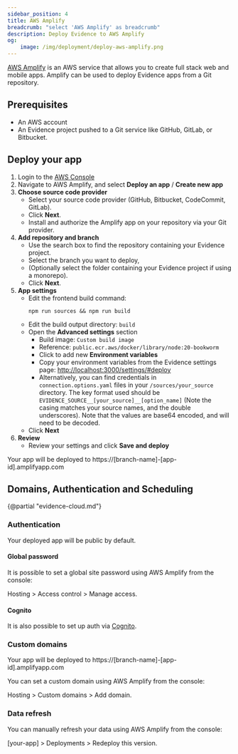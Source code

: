 ```yaml
---
sidebar_position: 4
title: AWS Amplify
breadcrumb: "select 'AWS Amplify' as breadcrumb"
description: Deploy Evidence to AWS Amplify
og:
    image: /img/deployment/deploy-aws-amplify.png
---
```


[AWS Amplify](https://aws.amazon.com/amplify/) is an AWS service that allows you to create full stack web and mobile apps. Amplify can be used to deploy Evidence apps from a Git repository.

## Prerequisites

- An AWS account
- An Evidence project pushed to a Git service like GitHub, GitLab, or Bitbucket.

## Deploy your app

1. Login to the <a href="https://console.aws.amazon.com/" target="_blank" class="markdown">AWS Console</a>
2. Navigate to AWS Amplify, and select **Deploy an app** / **Create new app**
3. **Choose source code provider**
    - Select your source code provider (GitHub, Bitbucket, CodeCommit, GitLab). 
    - Click **Next**.
    - Install and authorize the Amplify app on your repository via your Git provider.
4. **Add repository and branch**
    - Use the search box to find the repository containing your Evidence project.
    - Select the branch you want to deploy, 
    - (Optionally select the folder containing your Evidence project if using a monorepo). 
    - Click **Next**.
5. **App settings**
    - Edit the frontend build command: 
        ```code
        npm run sources && npm run build
        ```
    - Edit the build output directory: `build`
    - Open the **Advanced settings** section
        - Build image: `Custom build image`
        - Reference: `public.ecr.aws/docker/library/node:20-bookworm`
        - Click to add new **Environment variables**
        - Copy your environment variables from the Evidence settings page: <a href="http://localhost:3000/settings/#deploy" target="_blank" class="markdown">http://localhost:3000/settings/#deploy</a>
        - Alternatively, you can find credentials in `connection.options.yaml` files in your `/sources/your_source` directory. The key format used should be `EVIDENCE_SOURCE__[your_source]__[option_name]` (Note the casing matches your source names, and the double underscores). Note that the values are base64 encoded, and will need to be decoded.
    - Click **Next**
6. **Review**
    - Review your settings and click **Save and deploy**

Your app will be deployed to https://[branch-name]-[app-id].amplifyapp.com

## Domains, Authentication and Scheduling

{@partial "evidence-cloud.md"}

### Authentication

Your deployed app will be public by default. 

#### Global password

It is possible to set a global site password using AWS Amplify from the console:

Hosting > Access control > Manage access.

#### Cognito

It is also possible to set up auth via [Cognito](https://docs.amplify.aws/react/build-a-backend/auth/).

### Custom domains

Your app will be deployed to https://[branch-name]-[app-id].amplifyapp.com

You can set a custom domain using AWS Amplify from the console:

Hosting > Custom domains > Add domain.

### Data refresh

You can manually refresh your data using AWS Amplify from the console:

[your-app] > Deployments > Redeploy this version.
